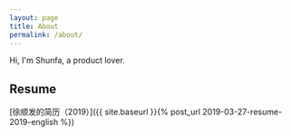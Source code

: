 ```yaml
---
layout: page
title: About
permalink: /about/
---
```


Hi, I'm Shunfa, a product lover.

## Resume

[徐顺发的简历（2019）]({{ site.baseurl }}{% post_url 2019-03-27-resume-2019-english %})
